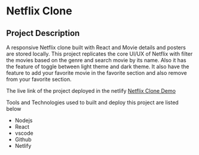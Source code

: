 # Netflix Clone 

## Project Description
A responsive Netflix clone built with React and Movie details and posters are stored locally. This project replicates the core UI/UX of Netflix with filter the movies based on the genre and search movie by its name.
Also it has the feature of toggle between light theme and dark theme. It also have the feature to add your favorite movie in the favorite section and also remove
from your favorite section.

The live link of the project deployed in the netlify [Netflix Clone Demo](https://teal-boba-0b87cc.netlify.app/)

Tools and Technologies used to built and deploy this project are listed below
 * Nodejs
 * React
 * vscode
 * Github
 * Netlify
